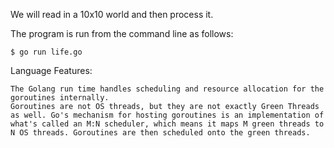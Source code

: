 We will read in a 10x10 world and then process it.

The program is run from the command line as follows:
```
$ go run life.go
```

Language Features:
```
The Golang run time handles scheduling and resource allocation for the goroutines internally.
Goroutines are not OS threads, but they are not exactly Green Threads as well. Go's mechanism for hosting goroutines is an implementation of what's called an M:N scheduler, which means it maps M green threads to N OS threads. Goroutines are then scheduled onto the green threads.
```